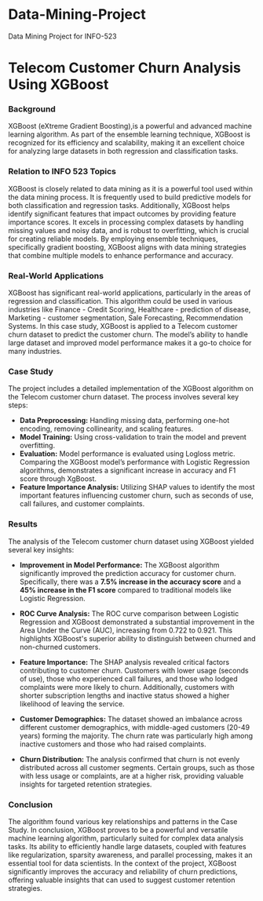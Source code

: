 # Data-Mining-Project
Data Mining Project for INFO-523
# Telecom Customer Churn Analysis Using XGBoost

### Background
XGBoost (eXtreme Gradient Boosting),is a powerful and advanced machine learning algorithm. As part of the ensemble learning technique, XGBoost is recognized for its efficiency and scalability, making it an excellent choice for analyzing large datasets in both regression and classification tasks.

### Relation to INFO 523 Topics
XGBoost is closely related to data mining as it is a powerful tool used within the data mining process. It is frequently used to build predictive models for both classification and regression tasks. Additionally, XGBoost helps identify significant features that impact outcomes by providing feature importance scores. It excels in processing complex datasets by handling missing values and noisy data, and is robust to overfitting, which is crucial for creating reliable models. By employing ensemble techniques, specifically gradient boosting, XGBoost aligns with data mining strategies that combine multiple models to enhance performance and accuracy.

### Real-World Applications
XGBoost has significant real-world applications, particularly in the areas of regression and classification. This algorithm could be used in various industries like Finance - Credit Scoring, Healthcare - prediction of disease, Marketing - customer segmentation, Sale Forecasting, Recommendation Systems. In this case study, XGBoost is applied to a Telecom customer churn dataset to predict the customer churn. The model’s ability to handle large dataset and improved model performance makes it a go-to choice for many industries.

### Case Study
The project includes a detailed implementation of the XGBoost algorithm on the Telecom customer churn dataset. The process involves several key steps:
- **Data Preprocessing:** Handling missing data, performing one-hot encoding, removing collinearity, and scaling features.
- **Model Training:** Using cross-validation to train the model and prevent overfitting.
- **Evaluation:** Model performance is evaluated using Logloss metric. Comparing the XGBoost model’s performance with Logistic Regression algorithms, demonstrates a significant increase in accuracy and F1 score through XgBoost.
- **Feature Importance Analysis:** Utilizing SHAP values to identify the most important features influencing customer churn, such as seconds of use, call failures, and customer complaints.

### Results
The analysis of the Telecom customer churn dataset using XGBoost yielded several key insights:

- **Improvement in Model Performance:** The XGBoost algorithm significantly improved the prediction accuracy for customer churn. Specifically, there was a **7.5% increase in the accuracy score** and a **45% increase in the F1 score** compared to traditional models like Logistic Regression.

- **ROC Curve Analysis:** The ROC curve comparison between Logistic Regression and XGBoost demonstrated a substantial improvement in the Area Under the Curve (AUC), increasing from 0.722 to 0.921. This highlights XGBoost's superior ability to distinguish between churned and non-churned customers.

- **Feature Importance:** The SHAP analysis revealed critical factors contributing to customer churn. Customers with lower usage (seconds of use), those who experienced call failures, and those who lodged complaints were more likely to churn. Additionally, customers with shorter subscription lengths and inactive status showed a higher likelihood of leaving the service.

- **Customer Demographics:** The dataset showed an imbalance across different customer demographics, with middle-aged customers (20-49 years) forming the majority. The churn rate was particularly high among inactive customers and those who had raised complaints.

- **Churn Distribution:** The analysis confirmed that churn is not evenly distributed across all customer segments. Certain groups, such as those with less usage or complaints, are at a higher risk, providing valuable insights for targeted retention strategies.

### Conclusion
The algorithm found various key relationships and patterns in the Case Study. In conclusion, XGBoost proves to be a powerful and versatile machine learning algorithm, particularly suited for complex data analysis tasks. Its ability to efficiently handle large datasets, coupled with features like regularization, sparsity awareness, and parallel processing, makes it an essential tool for data scientists. In the context of the project, XGBoost significantly improves the accuracy and reliability of churn predictions, offering valuable insights that can used to suggest customer retention strategies.
